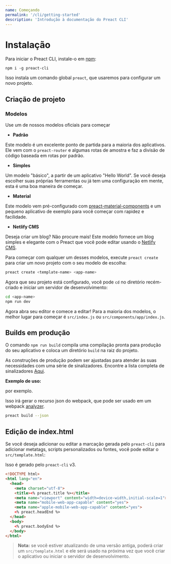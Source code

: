 ```yaml
---
name: Começando
permalink: '/cli/getting-started'
description: 'Introdução à documentação do Preact CLI'
---
```


# Instalação

Para iniciar o Preact CLI, instale-o em [npm](https://npmjs.com/package/preact-cli):

```shell
npm i -g preact-cli
```

Isso instala um comando global `preact`, que usaremos para configurar um novo projeto.

## Criação de projeto

### Modelos

Use um de nossos modelos oficiais para começar

- **Padrão**

Este modelo é um excelente ponto de partida para a maioria dos aplicativos. Ele vem com o `preact-router` e algumas rotas de amostra e faz a divisão de código baseada em rotas por padrão.

- **Simples**

Um modelo "básico", a partir de um aplicativo "Hello World". Se você deseja escolher suas próprias ferramentas ou já tem uma configuração em mente, esta é uma boa maneira de começar.

- **Material**

Este modelo vem pré-configurado com [preact-material-components](https://material.preactjs.com) e um pequeno aplicativo de exemplo para você começar com rapidez e facilidade.

- **Netlify CMS**

Deseja criar um blog? Não procure mais! Este modelo fornece um blog simples e elegante com o Preact que você pode editar usando o [Netlify CMS](https://www.netlifycms.org/).

Para começar com qualquer um desses modelos, execute `preact create` para criar um novo projeto com o seu modelo de escolha:

```sh
preact create <template-name> <app-name>
```

Agora que seu projeto está configurado, você pode `cd` no diretório recém-criado e iniciar um servidor de desenvolvimento:

```sh
cd <app-name>
npm run dev
```

Agora abra seu editor e comece a editar! Para a maioria dos modelos, o melhor lugar para começar é `src/index.js` ou `src/components/app/index.js`.

## Builds em produção

O comando `npm run build` compila uma compilação pronta para produção do seu aplicativo e coloca um diretório `build` na raiz do projeto.

As construções de produção podem ser ajustadas para atender às suas necessidades com uma série de sinalizadores. Encontre a lista completa de sinalizadores [Aqui](https://github.com/preactjs/preact-cli#preact-build).

**Exemplo de uso:**

por exemplo.

Isso irá gerar o recurso json do webpack, que pode ser usado em um webpack [analyzer](https://chrisbateman.github.io/webpack-visualizer/).

```sh
preact build --json
```

## Edição de index.html

Se você deseja adicionar ou editar a marcação gerada pelo `preact-cli` para adicionar metatags, scripts personalizados ou fontes, você pode editar o `src/template.html`:

Isso é gerado pelo `preact-cli` v3.

```html
<!DOCTYPE html>
<html lang="en">
  <head>
    <meta charset="utf-8">
    <title><% preact.title %></title>
    <meta name="viewport" content="width=device-width,initial-scale=1">
    <meta name="mobile-web-app-capable" content="yes">
    <meta name="apple-mobile-web-app-capable" content="yes">
    <% preact.headEnd %>
  </head>
  <body>
    <% preact.bodyEnd %>
  </body>
</html>
```

> **Nota:** se você estiver atualizando de uma versão antiga, poderá criar um `src/template.html` e ele será usado na próxima vez que você criar o aplicativo ou iniciar o servidor de desenvolvimento.
